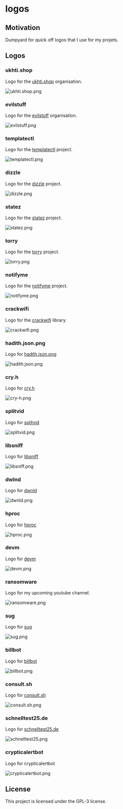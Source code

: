 # logos

## Motivation

Dumpyard for quick off logos that I use for my projets.

## Logos


### ukhti.shop

Logo for the [ukhti.shop](https://github.com/ukhti-shop) organisation.

![ukhti.shop.png](https://raw.githubusercontent.com/4thel00z/logos/master/ukhti.shop.png)


### evilstuff

Logo for the [evilstuff](https://github.com/evilstuff) organisation.

![evilstuff.png](https://raw.githubusercontent.com/4thel00z/logos/master/evilstuff.png)


### templatectl

Logo for the [templatectl](https://github.com/4thel00z/templatectl) project.

![templatectl.png](https://raw.githubusercontent.com/4thel00z/logos/master/templatectl.png)


### dizzle

Logo for the [dizzle](https://github.com/4thel00z/dizzle) project.

![dizzle.png](https://raw.githubusercontent.com/4thel00z/logos/master/dizzle.png)

### statez

Logo for the [statez](https://github.com/4thel00z/statez) project.

![statez.png](https://raw.githubusercontent.com/4thel00z/logos/master/statez.png)

### torry

Logo for the [torry](https://github.com/4thel00z/torry) project.

![torry.png](https://raw.githubusercontent.com/4thel00z/logos/master/torry.png)

### notifyme

Logo for the [notifyme](https://github.com/4thel00z/notifyme) project.

![notifyme.png](https://raw.githubusercontent.com/4thel00z/logos/master/notifyme.png)


### crackwifi

Logo for the [crackwifi](https://github.com/4thel00z/crackwifi) library.

![crackwifi.png](https://raw.githubusercontent.com/4thel00z/logos/master/crackwifi.png)

### hadith.json.png

Logo for [hadith.json.png](https://github.com/4thel00z/hadith.json)

![hadith.json.png](https://raw.githubusercontent.com/4thel00z/logos/master/hadith.json.png)

### cry.h

Logo for [cry.h](https://github.com/4thel00z/cry.h)

![cry-h.png](https://raw.githubusercontent.com/4thel00z/logos/master/cry-h.png)


### splitvid

Logo for [splitvid](https://github.com/4thel00z/splitvid)

![splitvid.png](https://raw.githubusercontent.com/4thel00z/logos/master/splitvid.png)

### libsniff

Logo for [libsniff](https://github.com/4thel00z/libsniff)

![libsniff.png](https://raw.githubusercontent.com/4thel00z/logos/master/libsniff.png)

### dwlnd

Logo for [dwnld](https://github.com/4thel00z/dwnld)

![dwnld.png](https://raw.githubusercontent.com/4thel00z/logos/master/dwnld.png)

### hproc

Logo for [hproc](https://github.com/4thel00z/hproc)

![hproc.png](https://raw.githubusercontent.com/4thel00z/logos/master/hproc.png)

### devm

Logo for [devm](https://github.com/4thel00z/devm)

![devm.png](https://raw.githubusercontent.com/4thel00z/logos/master/devm.png)

### ransomware

Logo for my upcoming youtube channel.

![ransomware.png](https://raw.githubusercontent.com/4thel00z/logos/master/ransomware.png)

### sug

Logo for [sug](https://github.com/4thel00z/sug)

![sug.png](https://raw.githubusercontent.com/4thel00z/logos/master/sug.png)

### billbot

Logo for [billbot](https://github.com/4thel00z/billbot)

![billbot.png](https://raw.githubusercontent.com/4thel00z/logos/master/billbot.png)

### consult.sh

Logo for [consult.sh](https://github.com/consult-sh)

![consult.sh.png](https://raw.githubusercontent.com/4thel00z/logos/master/consult.sh.png)

### schnelltest25.de

Logo for [schnelltest25.de](https://schnelltest25.de)

![schnelltest25.png](https://raw.githubusercontent.com/4thel00z/logos/master/schnelltest25.png)

### crypticalertbot

Logo for crypticalertbot

![crypticalertbot.png](https://raw.githubusercontent.com/4thel00z/logos/master/crypticalertbot.png)


## License

This project is licensed under the GPL-3 license.
